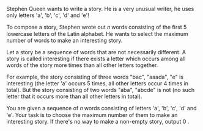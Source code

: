 Stephen Queen wants to write a story. He is a very unusual writer, he uses only letters 'a', 'b', 'c', 'd' and 'e'!

To compose a story, Stephen wrote out 𝑛
 words consisting of the first 5
 lowercase letters of the Latin alphabet. He wants to select the maximum number of words to make an interesting story.

Let a story be a sequence of words that are not necessarily different. A story is called interesting if there exists a letter which occurs among all words of the story more times than all other letters together.

For example, the story consisting of three words "bac", "aaada", "e" is interesting (the letter 'a' occurs 5
 times, all other letters occur 4
 times in total). But the story consisting of two words "aba", "abcde" is not (no such letter that it occurs more than all other letters in total).

You are given a sequence of 𝑛
 words consisting of letters 'a', 'b', 'c', 'd' and 'e'. Your task is to choose the maximum number of them to make an interesting story. If there's no way to make a non-empty story, output 0
.

